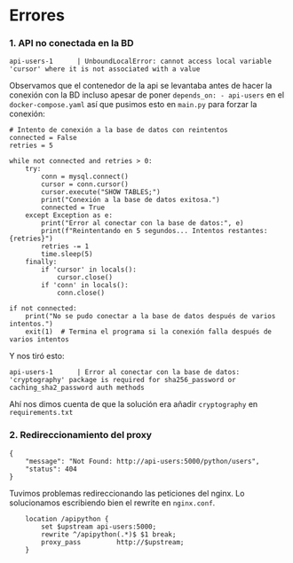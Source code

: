 # Errores

### 1. API no conectada en la BD

```
api-users-1      | UnboundLocalError: cannot access local variable 'cursor' where it is not associated with a value
```

Observamos que el contenedor de la api se levantaba antes de hacer la conexión con la BD incluso apesar de poner `depends_on: - api-users` en el `docker-compose.yaml` así que pusimos esto en `main.py` para forzar la conexión:

```
# Intento de conexión a la base de datos con reintentos
connected = False
retries = 5

while not connected and retries > 0:
    try:
        conn = mysql.connect()
        cursor = conn.cursor()
        cursor.execute("SHOW TABLES;")
        print("Conexión a la base de datos exitosa.")
        connected = True
    except Exception as e:
        print("Error al conectar con la base de datos:", e)
        print(f"Reintentando en 5 segundos... Intentos restantes: {retries}")
        retries -= 1
        time.sleep(5)
    finally:
        if 'cursor' in locals():
            cursor.close()
        if 'conn' in locals():
            conn.close()

if not connected:
    print("No se pudo conectar a la base de datos después de varios intentos.")
    exit(1)  # Termina el programa si la conexión falla después de varios intentos
```

Y nos tiró esto:

```                                          
api-users-1      | Error al conectar con la base de datos: 'cryptography' package is required for sha256_password or caching_sha2_password auth methods
```

Ahí nos dimos cuenta de que la solución era añadir `cryptography` en `requirements.txt`


### 2. Redireccionamiento del proxy

```
{
    "message": "Not Found: http://api-users:5000/python/users",
    "status": 404
}
```

Tuvimos problemas redireccionando las peticiones del nginx. Lo solucionamos escribiendo bien el rewrite en `nginx.conf`.

```
    location /apipython {
        set $upstream api-users:5000;
        rewrite ^/apipython(.*)$ $1 break;
        proxy_pass         http://$upstream;
    }
```